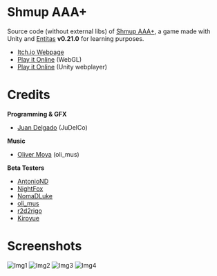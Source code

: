 Shmup AAA+
=================

Source code (without external libs) of [Shmup AAA+](https://judelco.itch.io/shmup-aaa-plus), a game made with Unity and [Entitas](https://github.com/sschmid/Entitas-CSharp) **v0.21.0** for learning purposes.

- [Itch.io Webpage](https://judelco.itch.io/shmup-aaa-plus)
- [Play it Online](http://judelco.github.io/unity_builds/ShmupAAApWebGL/) (WebGL)
- [Play it Online](http://judelco.github.io/unity_builds/ShmupAAAp/) (Unity webplayer)

Credits
=================

**Programming & GFX**
* [Juan Delgado](https://twitter.com/judelco) (JuDelCo)

**Music**
* [Oliver Moya](https://twitter.com/oli_mus) (oli_mus)

**Beta Testers**
* [AntonioND](https://github.com/AntonioND)
* [NightFox](http://www.nightfoxandco.com/)
* [NomaDLuke](http://steamcommunity.com/id/NomaDLuke)
* [oli_mus](https://twitter.com/oli_mus)
* [r2d2rigo](https://twitter.com/r2d2rigo)
* [Kiroyue](http://steamcommunity.com/id/kiroyue)

Screenshots
=================

![Img1](http://i.imgur.com/WHeoV07.png)
![Img2](http://i.imgur.com/vZ1d0l4.png)
![Img3](http://i.imgur.com/dmMe7OE.png)
![Img4](http://i.imgur.com/hCJeWpk.png)

